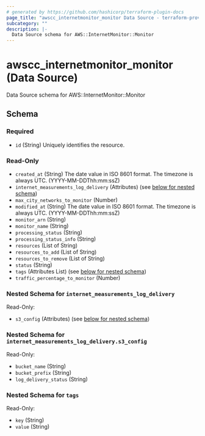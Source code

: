 ```yaml
---
# generated by https://github.com/hashicorp/terraform-plugin-docs
page_title: "awscc_internetmonitor_monitor Data Source - terraform-provider-awscc"
subcategory: ""
description: |-
  Data Source schema for AWS::InternetMonitor::Monitor
---
```


# awscc_internetmonitor_monitor (Data Source)

Data Source schema for AWS::InternetMonitor::Monitor



<!-- schema generated by tfplugindocs -->
## Schema

### Required

- `id` (String) Uniquely identifies the resource.

### Read-Only

- `created_at` (String) The date value in ISO 8601 format. The timezone is always UTC. (YYYY-MM-DDThh:mm:ssZ)
- `internet_measurements_log_delivery` (Attributes) (see [below for nested schema](#nestedatt--internet_measurements_log_delivery))
- `max_city_networks_to_monitor` (Number)
- `modified_at` (String) The date value in ISO 8601 format. The timezone is always UTC. (YYYY-MM-DDThh:mm:ssZ)
- `monitor_arn` (String)
- `monitor_name` (String)
- `processing_status` (String)
- `processing_status_info` (String)
- `resources` (List of String)
- `resources_to_add` (List of String)
- `resources_to_remove` (List of String)
- `status` (String)
- `tags` (Attributes List) (see [below for nested schema](#nestedatt--tags))
- `traffic_percentage_to_monitor` (Number)

<a id="nestedatt--internet_measurements_log_delivery"></a>
### Nested Schema for `internet_measurements_log_delivery`

Read-Only:

- `s3_config` (Attributes) (see [below for nested schema](#nestedatt--internet_measurements_log_delivery--s3_config))

<a id="nestedatt--internet_measurements_log_delivery--s3_config"></a>
### Nested Schema for `internet_measurements_log_delivery.s3_config`

Read-Only:

- `bucket_name` (String)
- `bucket_prefix` (String)
- `log_delivery_status` (String)



<a id="nestedatt--tags"></a>
### Nested Schema for `tags`

Read-Only:

- `key` (String)
- `value` (String)
